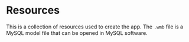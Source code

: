 # Resources

This is a collection of resources used to create the app.
The `.wmb` file is a MySQL model file that can be opened in MySQL software.

